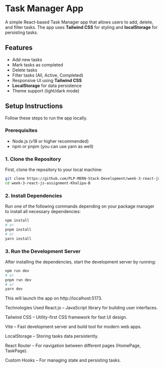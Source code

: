# Task Manager App

A simple React-based Task Manager app that allows users to add, delete, and filter tasks. The app uses **Tailwind CSS** for styling and **localStorage** for persisting tasks.

## Features

- Add new tasks
- Mark tasks as completed
- Delete tasks
- Filter tasks (All, Active, Completed)
- Responsive UI using **Tailwind CSS**
- **LocalStorage** for data persistence
- Theme support (light/dark mode)

## Setup Instructions

Follow these steps to run the app locally.

### Prerequisites

- Node.js (v18 or higher recommended)
- npm or pnpm (you can use yarn as well)

### 1. Clone the Repository

First, clone the repository to your local machine:

```bash
git clone https://github.com/PLP-MERN-Stack-Development/week-3-react-js-assignment-Khalipa-B.git
cd week-3-react-js-assignment-Khalipa-B
```
### 2. Install Dependencies
Run one of the following commands depending on your package manager to install all necessary dependencies:

```bash
npm install
# or
pnpm install
# or
yarn install
```

### 3. Run the Development Server
After installing the dependencies, start the development server by running:

```bash
npm run dev
# or
pnpm run dev
# or
yarn dev
```

This will launch the app on http://localhost:5173.


Technologies Used
React.js – JavaScript library for building user interfaces.

Tailwind CSS – Utility-first CSS framework for fast UI design.

Vite – Fast development server and build tool for modern web apps.

LocalStorage – Storing tasks data persistently.

React Router – For navigation between different pages (HomePage, TaskPage).

Custom Hooks – For managing state and persisting tasks.

